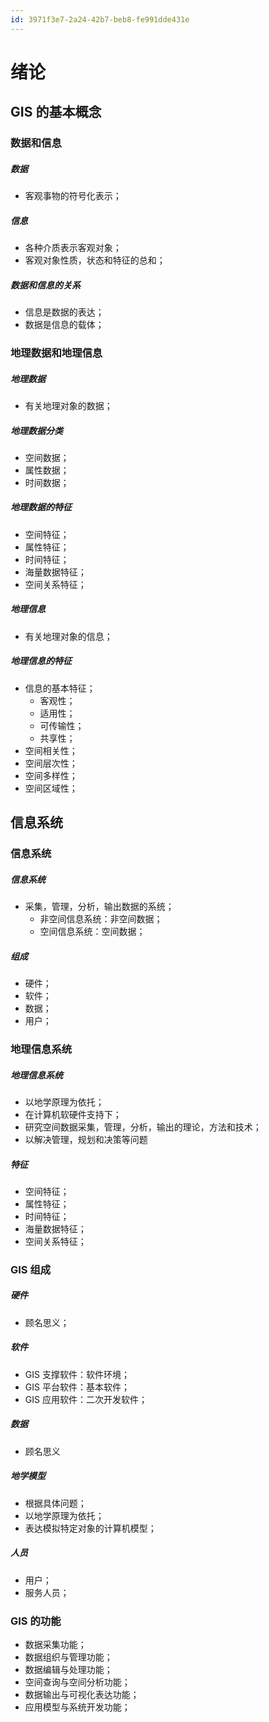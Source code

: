 ```yaml
---
id: 3971f3e7-2a24-42b7-beb8-fe991dde431e
---
```


# 绪论

## GIS 的基本概念

### 数据和信息

##### 数据

- 客观事物的符号化表示；

##### 信息

- 各种介质表示客观对象；
- 客观对象性质，状态和特征的总和；

##### 数据和信息的关系

- 信息是数据的表达；
- 数据是信息的载体；

### 地理数据和地理信息

##### 地理数据

- 有关地理对象的数据；

##### 地理数据分类

- 空间数据；
- 属性数据；
- 时间数据；

##### 地理数据的特征

- 空间特征；
- 属性特征；
- 时间特征；
- 海量数据特征；
- 空间关系特征；

##### 地理信息

- 有关地理对象的信息；

##### 地理信息的特征

- 信息的基本特征；
  - 客观性；
  - 适用性；
  - 可传输性；
  - 共享性；
- 空间相关性；
- 空间层次性；
- 空间多样性；
- 空间区域性；

## 信息系统

### 信息系统

##### 信息系统

- 采集，管理，分析，输出数据的系统；
  - 非空间信息系统：非空间数据；
  - 空间信息系统：空间数据；

##### 组成

- 硬件；
- 软件；
- 数据；
- 用户；

### 地理信息系统

##### 地理信息系统

- 以地学原理为依托；
- 在计算机软硬件支持下；
- 研究空间数据采集，管理，分析，输出的理论，方法和技术；
- 以解决管理，规划和决策等问题

##### 特征

- 空间特征；
- 属性特征；
- 时间特征；
- 海量数据特征；
- 空间关系特征；

### GIS 组成

##### 硬件

- 顾名思义；

##### 软件

- GIS 支撑软件：软件环境；
- GIS 平台软件：基本软件；
- GIS 应用软件：二次开发软件；

##### 数据

- 顾名思义

##### 地学模型

- 根据具体问题；
- 以地学原理为依托；
- 表达模拟特定对象的计算机模型；

##### 人员

- 用户；
- 服务人员；

### GIS 的功能

- 数据采集功能；
- 数据组织与管理功能；
- 数据编辑与处理功能；
- 空间查询与空间分析功能；
- 数据输出与可视化表达功能；
- 应用模型与系统开发功能；
